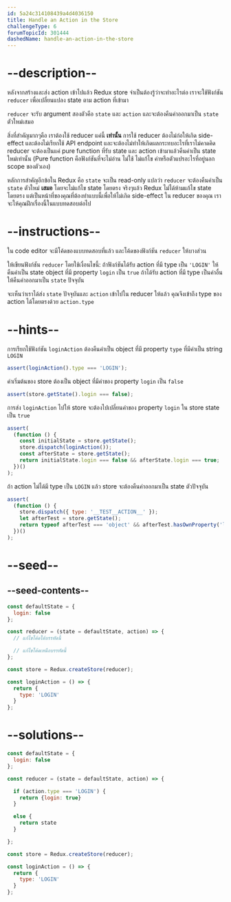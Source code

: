 ```yaml
---
id: 5a24c314108439a4d4036150
title: Handle an Action in the Store
challengeType: 6
forumTopicId: 301444
dashedName: handle-an-action-in-the-store
---
```


# --description--

หลังจากสร้างและส่ง action เข้าไปแล้ว Redux store จำเป็นต้องรู้ว่าจะทำอะไรต่อ 
เราจะใช้ฟังก์ชัน `reducer` เพื่อเปลี่ยนแปลง state ตาม action ที่เข้ามา 

`reducer` จะรับ argument สองตัวคือ `state` และ `action` และจะต้องคืนค่าออกมาเป็น `state` ตัวใหม่เสมอ 

สิ่งที่สำคัญมากๆคือ เราต้องใช้ reducer แค่นี้ **เท่านั้น** การใช้ reducer ต้องไม่ก่อให้เกิด side-effect และต้องไม่เรียกใช้ API endpoint และจะต้องไม่ทำให้เกิดผลกระทบอะไรที่เราไม่คาดคิด
reducer จะต้องเป็นแค่ pure function ที่รับ state และ action เข้ามาแล้วคืนค่าเป็น state ใหม่เท่านั้น 
(Pure function คือฟังก์ชันที่จะไม่อ่าน ไม่ใช้ ไม่แก้ไข ค่าหรือตัวแปรอะไรที่อยู่นอก scope ของตัวเอง)

หลักการสำคัญอีกข้อใน Redux คือ `state` จะเป็น read-only 
แปลว่า `reducer` จะต้องคืนค่าเป็น `state` ตัวใหม่ **เสมอ** โดยจะไม่แก้ไข state โดยตรง 
จริงๆแล้ว Redux ไม่ได้ห้ามแก้ไข state โดยตรง แต่เป็นหน้าที่ของคุณที่ต้องทำแบบนี้เพื่อให้ไม่เกิด side-effect ใน reducer ของคุณ 
เราจะให้คุณฝึกเรื่องนี้ในแบบทดสอบต่อไป

# --instructions--

ใน code editor จะมีโค้ดของแบบทดสอบที่แล้ว และโค้ดของฟังก์ชัน `reducer` ให้บางส่วน

ให้เขียนฟังก์ชัน `reducer` โดยใช้เงื่อนไขนี้:
ถ้าฟังก์ชันได้รับ action ที่มี type เป็น `'LOGIN'` ให้คืนค่าเป็น state object ที่มี property `login` เป็น `true` 
ถ้าได้รับ action ที่มี type เป็นค่าอื่นให้คืนค่าออกมาเป็น `state` ปัจจุบัน 

จะเห็นว่าเราได้ส่ง `state` ปัจจุบันและ `action` เข้าไปใน reducer ให้แล้ว คุณจึงเข้าถึง type ของ action ได้โดยตรงด้วย `action.type`

# --hints--

การเรียกใช้ฟังก์ชัน `loginAction` ต้องคืนค่าเป็น object ที่มี property `type` ที่มีค่าเป็น string `LOGIN`

```js
assert(loginAction().type === 'LOGIN');
```

ค่าเริ่มต้นของ store ต้องเป็น object ที่มีค่าของ property `login` เป็น `false`

```js
assert(store.getState().login === false);
```

การส่ง `loginAction` ไปให้ store จะต้องไปเปลี่ยนค่าของ property `login` ใน store state เป็น `true`

```js
assert(
  (function () {
    const initialState = store.getState();
    store.dispatch(loginAction());
    const afterState = store.getState();
    return initialState.login === false && afterState.login === true;
  })()
);
```

ถ้า action ไม่ได้มี type เป็น `LOGIN` แล้ว store จะต้องคืนค่าออกมาเป็น state ตัวปัจจุบัน

```js
assert(
  (function () {
    store.dispatch({ type: '__TEST__ACTION__' });
    let afterTest = store.getState();
    return typeof afterTest === 'object' && afterTest.hasOwnProperty('login');
  })()
);
```

# --seed--

## --seed-contents--

```js
const defaultState = {
  login: false
};

const reducer = (state = defaultState, action) => {
  // แก้ไขโค้ดใต้บรรทัดนี้

  // แก้ไขโค้ดเหนือบรรทัดนี้
};

const store = Redux.createStore(reducer);

const loginAction = () => {
  return {
    type: 'LOGIN'
  }
};
```

# --solutions--

```js
const defaultState = {
  login: false
};

const reducer = (state = defaultState, action) => {

  if (action.type === 'LOGIN') {
    return {login: true}
  }

  else {
    return state
  }

};

const store = Redux.createStore(reducer);

const loginAction = () => {
  return {
    type: 'LOGIN'
  }
};
```
